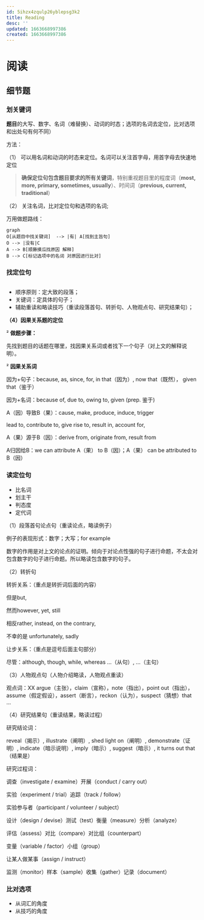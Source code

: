 ```yaml
---
id: 5ihzx4zqulp26yblepsg3k2
title: Reading
desc: ''
updated: 1663668997386
created: 1663668997386
---
```


# 阅读

## 细节题



### 划关键词

**题目**的大写、数字、名词（难替换）、动词的时态；选项的名词去定位，比对选项和出处句有何不同）



方法：

（1）    可以用名词和动词的时态来定位。名词可以关注首字母，用首字母去快速地定位

> **确保定位句包含题目要求的所有关键词**，特别重视题目里的程度词（**most, more, primary, sometimes, usually**）、时间词（**previous, current, traditional**）

（2）    关注名词，比对定位句和选项的名词;



万用做题路线：

```mermaid
graph
O[从题目中找关键词]  --> |有| A[找到主旨句]
O --> |没有|C
A --> B[顺藤摸瓜找原因 解释]
B --> C[标记选项中的名词 对原因进行比对]
```



### 找定位句

```mermaid
```

- 顺序原则：定大致的段落；
- 关键词：定具体的句子；
- 辅助重读和略读技巧（重读段落首句、转折句、人物观点句、研究结果句）；

**（****4****）因果关系题的定位**

² **做题步骤：**

先找到题目的话题在哪里，找因果关系词或者找下一个句子（对上文的解释说明）。

² **因果关系词**

因为+句子：because, as, since, for, in that（因为）, now that（既然）， given that（鉴于）

因为+名词：because of, due to, owing to, given (prep. 鉴于)

A（因）导致B（果）：cause, make, produce, induce, trigger

lead to, contribute to, give rise to, result in, account for, 

A（果）源于B（因）：derive from, originate from, result from

A归因给B：we can attribute A（果） to B（因）；A（果） can be attributed to B（因）

### 读定位句

- 比名词
- 划主干
- 判态度
- 定代词

（1）段落首句论点句（重读论点，略读例子）

例子的表现形式：数字；大写；for example

数字的作用是对上文的论点的证明。倾向于对论点性强的句子进行命题，不太会对包含数字的句子进行命题。所以略读包含数字的句子。

（2）转折句

转折关系：（重点是转折词后面的内容）

但是but, 

然而however, yet, still

相反rather, instead, on the contrary, 

不幸的是 unfortunately, sadly

让步关系：（重点是逗号后面主句部分）

尽管：although, though, while, whereas …（从句）, …（主句）

 

（3）人物观点句（人物介绍略读，人物观点重读）

观点词：XX argue（主张），claim（宣称），note（指出），point out（指出），assume（假定假设），assert（断言），reckon（认为），suspect（猜想）that …

 

（4）研究结果句（重读结果，略读过程）

研究结论词：

reveal（揭示）, illustrate（阐明）, shed light on（阐明）, demonstrate（证明）, indicate（暗示说明）, imply（暗示）, suggest（暗示）, it turns out that（结果是）

 

研究过程词：

调查（investigate / examine）开展（conduct / carry out）

实验（experiment / trial）追踪（track / follow）

实验参与者（participant / volunteer / subject）

设计（design / devise）测试（test）衡量（measure）分析（analyze）

评估（assess）对比（compare）对比组（counterpart）

变量（variable / factor）小组（group）

让某人做某事（assign / instruct）

监测（monitor）样本（sample）收集（gather）记录（document）

### 比对选项

- 从词汇的角度
- 从技巧的角度

